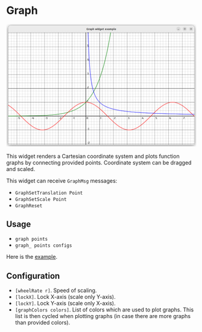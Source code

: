 # Graph
![Screenshot](graph-widget.png)

This widget renders a Cartesian coordinate system and plots function graphs by connecting provided points. Coordinate system can be dragged and scaled.

This widget can receive `GraphMsg` messages:
- `GraphSetTranslation Point`
- `GraphSetScale Point`
- `GraphReset`

## Usage

- `graph points`
- `graph_ points configs`

Here is the [example](/examples/graph/UI.hs).

## Configuration

- `[wheelRate r]`. Speed of scaling.
- `[lockX]`. Lock X-axis (scale only Y-axis).
- `[lockY]`. Lock Y-axis (scale only X-axis).
- `[graphColors colors]`. List of colors which are used to plot graphs. This list is then cycled when plotting graphs (in case there are more graphs than provided colors).
